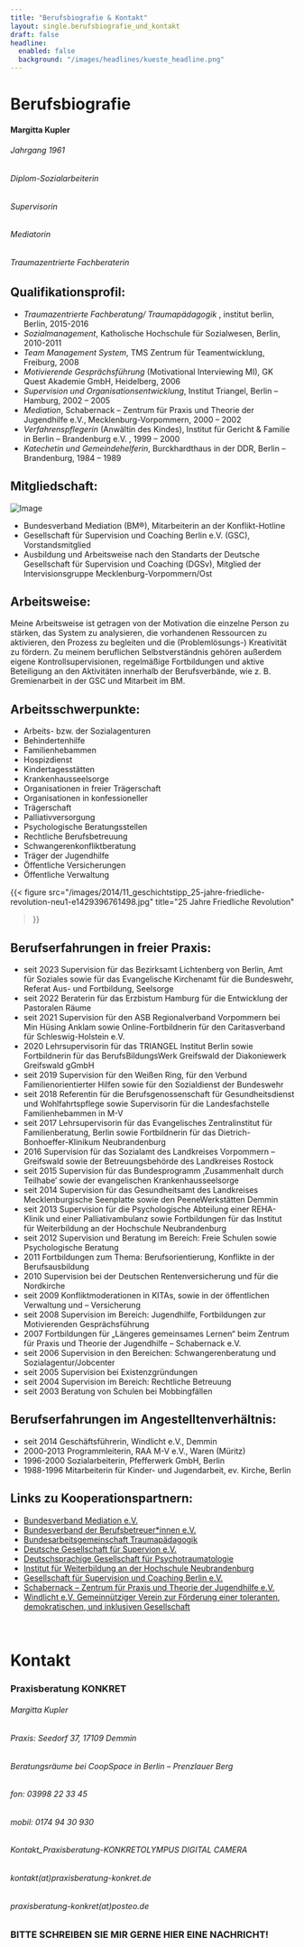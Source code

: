 ```yaml
---
title: "Berufsbiografie & Kontakt"
layout: single.berufsbiografie_und_kontakt
draft: false
headline:
  enabled: false
  background: "/images/headlines/kueste_headline.png"
---
```


# Berufsbiografie

#### Margitta Kupler
###### Jahrgang 1961
###### Diplom-Sozialarbeiterin
###### Supervisorin
###### Mediatorin
###### Traumazentrierte Fachberaterin

## Qualifikationsprofil:

- _Traumazentrierte Fachberatung/  Traumapädagogik_ , institut berlin, Berlin, 2015-2016
- _Sozialmanagement_, Katholische Hochschule für Sozialwesen, Berlin,  2010-2011
- _Team Management System_, TMS Zentrum für Teamentwicklung, Freiburg, 2008
- _Motivierende Gesprächsführung_ (Motivational Interviewing MI), GK Quest Akademie GmbH, Heidelberg,  2006
- _Supervision und Organisationsentwicklung_, Institut Triangel, Berlin – Hamburg, 2002 – 2005
- _Mediation_, Schabernack – Zentrum für Praxis und Theorie der Jugendhilfe e.V., Mecklenburg-Vorpommern, 2000 – 2002
- _Verfahrenspflegerin_ (Anwältin des Kindes), Institut für Gericht & Familie in Berlin – Brandenburg e.V. , 1999 – 2000
- _Katechetin und Gemeindehelferin_, Burckhardthaus in der DDR, Berlin – Brandenburg, 1984 – 1989

## Mitgliedschaft:

![Image](/images/logos_kombiniert.png)

- Bundesverband Mediation (BM®), Mitarbeiterin an der Konflikt-Hotline
- Gesellschaft für Supervision und Coaching Berlin e.V. (GSC), Vorstandsmitglied
- Ausbildung und Arbeitsweise nach den Standarts der Deutsche Gesellschaft für Supervision und Coaching (DGSv), Mitglied der Intervisionsgruppe Mecklenburg-Vorpommern/Ost

## Arbeitsweise:

Meine Arbeitsweise ist getragen von der Motivation die einzelne Person zu stärken, das System zu analysieren, die vorhandenen Ressourcen zu aktivieren, den Prozess zu begleiten und die (Problemlösungs-) Kreativität zu fördern. Zu meinem beruflichen Selbstverständnis gehören außerdem eigene Kontrollsupervisionen, regelmäßige Fortbildungen und aktive Beteiligung an den Aktivitäten innerhalb der Berufsverbände, wie z. B. Gremienarbeit in der GSC und Mitarbeit im BM.

## Arbeitsschwerpunkte:

- Arbeits- bzw. der Sozialagenturen
- Behindertenhilfe
- Familienhebammen
- Hospizdienst
- Kindertagesstätten
- Krankenhausseelsorge
- Organisationen in freier Trägerschaft
- Organisationen in konfessioneller 
- Trägerschaft
- Palliativversorgung
- Psychologische Beratungsstellen
- Rechtliche Berufsbetreuung
- Schwangerenkonfliktberatung
- Träger der Jugendhilfe
- Öffentliche Versicherungen
- Öffentliche Verwaltung

<!-- FOTO: -->
{{< figure 
    src="/images/2014/11_geschichtstipp_25-jahre-friedliche-revolution-neu1-e1429396761498.jpg" 
    title="25 Jahre Friedliche Revolution" 
>}}

## Berufserfahrungen in freier Praxis:

- seit 2023 Supervision für das Bezirksamt Lichtenberg von Berlin, Amt für Soziales sowie für das Evangelische Kirchenamt für die Bundeswehr, Referat Aus- und Fortbildung, Seelsorge
- seit 2022 Beraterin für das Erzbistum Hamburg für die Entwicklung der Pastoralen Räume
- seit 2021 Supervision für den ASB Regionalverband Vorpommern bei  Min Hüsing Anklam sowie Online-Fortbildnerin für den Caritasverband für Schleswig-Holstein e.V.
- 2020 Lehrsupervisorin für das TRIANGEL Institut Berlin sowie Fortbildnerin für das BerufsBildungsWerk Greifswald der Diakoniewerk Greifswald gGmbH
- seit 2019 Supervision für den Weißen Ring, für den Verbund Familienorientierter Hilfen sowie für den Sozialdienst der Bundeswehr
- seit 2018 Referentin für die Berufsgenossenschaft für Gesundheitsdienst und Wohlfahrtspflege sowie Supervisorin für die Landesfachstelle Familienhebammen in M-V
- seit 2017 Lehrsupervisorin für das Evangelisches Zentralinstitut für Familienberatung, Berlin sowie Fortbildnerin für das Dietrich-Bonhoeffer-Klinikum Neubrandenburg
- 2016 Supervision für das Sozialamt des Landkreises Vorpommern – Greifswald sowie der Betreuungsbehörde des Landkreises Rostock
- seit 2015 Supervision für das Bundesprogramm ‚Zusammenhalt durch Teilhabe‘ sowie der evangelischen Krankenhausseelsorge
- seit 2014 Supervision für das Gesundheitsamt des Landkreises Mecklenburgische Seenplatte sowie den PeeneWerkstätten Demmin
- seit 2013 Supervision für die Psychologische Abteilung einer REHA-Klinik und einer Palliativambulanz sowie Fortbildungen für das Institut für Weiterbildung an der Hochschule Neubrandenburg
- seit 2012 Supervision und  Beratung im Bereich: Freie Schulen sowie Psychologische Beratung
- 2011 Fortbildungen zum Thema: Berufsorientierung, Konflikte in der Berufsausbildung
- 2010 Supervision bei der Deutschen Rentenversicherung und für die Nordkirche
- seit 2009 Konfliktmoderationen in KITAs,  sowie in der öffentlichen Verwaltung und – Versicherung
- seit 2008 Supervision im Bereich: Jugendhilfe, Fortbildungen zur Motivierenden Gesprächsführung
- 2007 Fortbildungen für „Längeres gemeinsames Lernen“ beim Zentrum für Praxis und Theorie der Jugendhilfe – Schabernack e.V.
- seit 2006 Supervision in den Bereichen: Schwangerenberatung und Sozialagentur/Jobcenter
- seit 2005 Supervision bei Existenzgründungen
- seit 2004 Supervision im Bereich: Rechtliche Betreuung
- seit 2003 Beratung von Schulen bei Mobbingfällen

## Berufserfahrungen im Angestelltenverhältnis:

- seit 2014 Geschäftsführerin, Windlicht e.V., Demmin
- 2000-2013 Programmleiterin, RAA M-V e.V., Waren (Müritz)
- 1996-2000 Sozialarbeiterin, Pfefferwerk GmbH, Berlin
- 1988-1996 Mitarbeiterin für Kinder- und Jugendarbeit, ev. Kirche, Berlin

## Links zu Kooperationspartnern:

- [Bundesverband Mediation e.V.](http://www.bmev.de/)
- [Bundesverband der Berufsbetreuer*innen e.V.](http://www.bdb-ev.de/)
- [Bundesarbeitsgemeinschaft Traumapädagogik](http://www.bag-traumapaedagogik.de/)
- [Deutsche Gesellschaft für Supervion e.V.](http://www.dgsv.de/)
- [Deutschsprachige Gesellschaft für Psychotraumatologie](http://www.degpt.de/)
- [Institut für Weiterbildung an der Hochschule Neubrandenburg](http://ifw.hs-nb.de/)
- [Gesellschaft für Supervision und Coaching Berlin e.V.](http://www.gscberlin.eu/)
- [Schabernack – Zentrum für Praxis und Theorie der Jugendhilfe e.V.](http://schabernack-guestrow.de/)
- [Windlicht e.V. Gemeinnütziger Verein zur Förderung einer toleranten, demokratischen, und inklusiven Gesellschaft](http://www.windlicht-ev.de/)

<br>

# Kontakt
### Praxisberatung KONKRET

###### Margitta Kupler

###### Praxis: Seedorf 37, 17109 Demmin
###### Beratungsräume bei CoopSpace in Berlin – Prenzlauer Berg

###### fon:       03998 22 33 45
###### mobil:   0174 94 30 930

###### Kontakt_Praxisberatung-KONKRETOLYMPUS DIGITAL CAMERA
###### kontakt(at)praxisberatung-konkret.de
###### praxisberatung-konkret(at)posteo.de

### BITTE SCHREIBEN SIE MIR GERNE HIER EINE NACHRICHT!

<!-- TO DO: Kontaktformular -->
